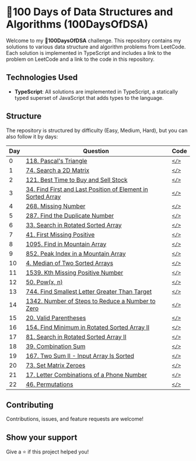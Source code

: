 # 🚀100 Days of Data Structures and Algorithms (100DaysOfDSA)

Welcome to my **🚀100DaysOfDSA** challenge. This repository contains my solutions to various data structure and algorithm problems from LeetCode. Each solution is implemented in TypeScript and includes a link to the problem on LeetCode and a link to the code in this repository.

## Technologies Used

- **TypeScript**: All solutions are implemented in TypeScript, a statically typed superset of JavaScript that adds types to the language.

## Structure

The repository is structured by difficulty (Easy, Medium, Hard), but you can also follow it by days:

| Day | Question | Code |
| --- | --- | --- |
| 0 | [118. Pascal's Triangle](https://leetcode.com/problems/pascals-triangle/) | [`</>`](/Easy/118%20Pascals%20Triangle.ts) |
| 1 | [74. Search a 2D Matrix](https://leetcode.com/problems/search-a-2d-matrix) | [`</>`](/Medium/74%20Search%20a%202D%20Matrix.ts) |
| 2 | [121. Best Time to Buy and Sell Stock](https://leetcode.com/problems/best-time-to-buy-and-sell-stock) | [`</>`](/Easy/121%20Best%20Time%20to%20Buy%20and%20Sell%20Stock.ts) |
| 3 | [34. Find First and Last Position of Element in Sorted Array](https://leetcode.com/problems/find-first-and-last-position-of-element-in-sorted-array) | [`</>`](/Medium/34%20Find%20First%20and%20Last%20Position%20of%20Element%20in%20Sorted%20Array.ts) |
| 4 | [268. Missing Number](https://leetcode.com/problems/missing-number) | [`</>`](/Easy/268%20Missing%20Number.ts) |
| 5 | [287. Find the Duplicate Number](https://leetcode.com/problems/find-the-duplicate-number) | [`</>`](/Medium/287%20Find%20the%20Duplicate%20Number.ts) |
| 6 | [33. Search in Rotated Sorted Array](https://leetcode.com/problems/search-in-rotated-sorted-array) | [`</>`](/Medium/33%20Search%20in%20Rotated%20Sorted%20Array.ts) |
| 7 | [41. First Missing Positive](https://leetcode.com/problems/first-missing-positive) | [`</>`](/Hard/41%20First%20Missing%20Positive.ts) |
| 8 | [1095. Find in Mountain Array](https://leetcode.com/problems/find-in-mountain-array/) | [`</>`](/Hard/1095%20Find%20in%20Mountain%20Array.ts) |
| 9 | [852. Peak Index in a Mountain Array](https://leetcode.com/problems/peak-index-in-a-mountain-array/description/) | [`</>`](/Medium/852%20Peak%20Index%20in%20a%20Mountain%20Array.ts) |
| 10 | [4. Median of Two Sorted Arrays](https://leetcode.com/problems/median-of-two-sorted-arrays/) | [`</>`](/Hard/4%20Median%20of%20Two%20Sorted%20Arrays.ts) |
| 11 | [1539. Kth Missing Positive Number](https://leetcode.com/problems/kth-missing-positive-number/description/) | [`</>`](/Easy/1539%20Kth%20Missing%20Positive%20Number.ts) |
| 12 | [50. Pow(x, n)](https://leetcode.com/problems/powx-n/description/) | [`</>`](</Medium//50%20Pow(x,%20n).ts>) |
| 13 | [744. Find Smallest Letter Greater Than Target](https://leetcode.com/problems/find-smallest-letter-greater-than-target/description/) | [`</>`](/Easy//744%20Find%20Smallest%20Letter%20Greater%20Than%20Target.ts) |
| 14 | [1342. Number of Steps to Reduce a Number to Zero](https://leetcode.com/problems/number-of-steps-to-reduce-a-number-to-zero/description/) | [`</>`](/Easy/1342%20Number%20of%20Steps%20to%20Reduce%20a%20Number%20to%20Zero.ts) |
| 15 | [20. Valid Parentheses](https://leetcode.com/problems/valid-parentheses/description/) | [`</>`](/Easy/20%20Valid%20Parentheses.ts) |
| 16 | [154. Find Minimum in Rotated Sorted Array II](https://leetcode.com/problems/find-minimum-in-rotated-sorted-array-ii/description/) | [`</>`](/Hard/154%20Find%20Minimum%20in%20Rotated%20Sorted%20Array%20II.ts) |
| 17 | [81. Search in Rotated Sorted Array II](https://leetcode.com/problems/search-in-rotated-sorted-array-ii/description/) | [`</>`](/Medium/81%20Search%20in%20Rotated%20Sorted%20Array%20II.ts) |
| 18 | [39. Combination Sum](https://leetcode.com/problems/combination-sum/description/) | [`</>`](/Medium/39%20Combination%20Sum.ts) |
| 19 | [167. Two Sum II - Input Array Is Sorted](https://leetcode.com/problems/two-sum-ii-input-array-is-sorted/description/) | [`</>`](/Medium/167%20Two%20Sum%20II%20-%20Input%20Array%20Is%20Sorted.ts) |
| 20 | [73. Set Matrix Zeroes](https://leetcode.com/problems/set-matrix-zeroes/description/) | [`</>`](/Medium//73%20Set%20Matrix%20Zeroes.ts) |
| 21 | [17. Letter Combinations of a Phone Number](https://leetcode.com/problems/letter-combinations-of-a-phone-number/description/) | [`</>`](/Medium//17%20Letter%20Combinations%20of%20a%20Phone%20Number.ts) |
| 22 | [46. Permutations](https://leetcode.com/problems/permutations/description/) | [`</>`](/Medium/46%20Permutations.ts) |


## Contributing

Contributions, issues, and feature requests are welcome!

## Show your support

Give a ⭐️ if this project helped you!
